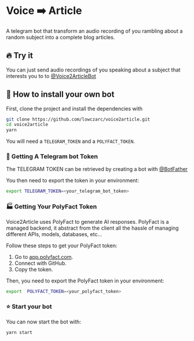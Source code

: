 # Voice ➡️ Article
A telegram bot that transform an audio recording of you rambling about a random subject into a complete blog articles.

## 🔥 Try it
You can just send audio recordings of you speaking about a subject that interests you to to [@Voice2ArticleBot](https://t.me/voice2articlebot)

## 🚀 How to install your own bot

First, clone the project and install the dependencies with

```bash
git clone https://github.com/lowczarc/voice2article.git
cd voice2article
yarn
```

You will need a `TELEGRAM_TOKEN` and a `POLYFACT_TOKEN`.

### 🤖 Getting A Telegram bot Token
The TELEGRAM TOKEN can be retrieved by creating a bot with [@BotFather](https://t.me/BotFather)

You then need to export the token in your environment:
```bash
export TELEGRAM_TOKEN=<your_telegram_bot_token>
```

### 🏭 Getting Your PolyFact Token
Voice2Article uses PolyFact to generate AI responses. PolyFact is a managed backend, it abstract from the client all the hassle of managing different APIs, models, databases, etc...

Follow these steps to get your PolyFact token:

1. Go to [app.polyfact.com](https://app.polyfact.com).
2. Connect with GitHub.
3. Copy the token.

Then, you need to export the PolyFact token in your environment:

```bash
export  POLYFACT_TOKEN=<your_polyfact_token>
```

### ⭐ Start your bot

You can now start the bot with:
```bash
yarn start
```
